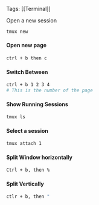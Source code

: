Tags: [[Terminal]]

Open a new session

```bash
tmux new
```

#### Open new page

```bash
ctrl + b then c
```

#### Switch Between

```bash
ctrl + b 1 2 3 4 
# This is the number of the page
```

#### Show Running Sessions

```bash
tmux ls
```

#### Select a session

```bash
tmux attach 1
```

#### Split Window horizontally

```bash
Ctrl + b, then %
```

#### Split Vertically 

```bash
ctlr + b, then "
```

